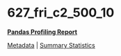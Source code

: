 # 627_fri_c2_500_10

[**Pandas Profiling Report**](https://epistasislab.github.io/penn-ml-benchmarks/profile/627_fri_c2_500_10.html)

[Metadata](metadata.yaml) | [Summary Statistics](summary_stats.csv)


